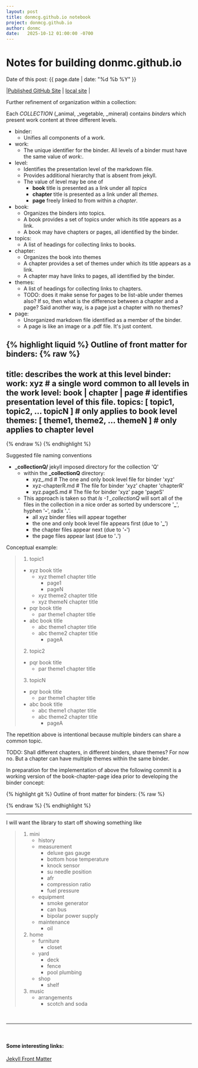```yaml
---
layout: post
title: donmcg.github.io notebook 
project: donmcg.github.io
author: donmc
date:   2025-10-12 01:00:00 -0700
---
```

<head>
    <script type="text/javascript" async
      src="https://cdnjs.cloudflare.com/ajax/libs/mathjax/2.7.7/MathJax.js?config=TeX-MML-AM_CHTML">
    </script>
</head>

# Notes for building donmc.github.io
Date of this post: {{ page.date | date: "%d %b %Y" }}

|[Published GitHub Site](https://donmcg.github.io) | [local site](http://localhost:4000) |

Further refinement of organization within a collection:

Each *COLLECTION* (_animal, _vegetable, _mineral) contains *binder*s
which present work content at three different levels.  

- binder:
  * Unifies all components of a work.
- work:
  * The unique identifier for the binder.  All levels of a binder must
  have the same value of *work:*.
- level:
  * Identifies the presentation level of the markdown file.
  * Provides additional hierarchy that is absent from jekyll.
  * The value of level may be one of 
    + **book** title is presented as a link under all *topics*
    + **chapter** title is presented as a link under all *themes*.
    + **page** freely linked to from within a *chapter*.
- book:
  * Organizes the binders into topics. 
  * A book provides a set of topics under which its title appears as a link.
  * A book may have chapters or pages, all identified by the binder.
- topics:
  * A list of headings for collecting links to books.
- chapter: 
  * Organizes the book into themes
  * A chapter provides a set of themes under which its title appears as a link.
  * A chapter may have links to pages, all identified by the binder.
- themes:
  * A list of headings for collecting links to chapters.
  * TODO: does it make sense for pages to be list-able under themes also?
  If so, then what is the difference between a chapter and a page?
  Said another way, is a page just a chapter with no themes?
- page:
  * Unorganized markdown file identified as a member of the binder.
  * A page is like an image or a .pdf file.  It's just content.

{% highlight liquid %}
Outline of front matter for binders:
{% raw %}
---
title: describes the work at this level
binder:
  work:  xyz  # a single word common to all levels in the work 
  level: book | chapter | page # identifies presentation level of this file.
  topics: [ topic1, topic2, ... topicN ] # only applies to book level
  themes: [ theme1, theme2, ... themeN ] # only applies to chapter level
---
{% endraw %}
{% endhighlight %}

Suggested file naming conventions
- **_collectionQ/** jekyll imposed directory for the collection 'Q'
  * within the **_collectionQ** directory:
    + xyz_.md   # The one and only book level file for binder 'xyz'
    + xyz-chapterR.md # The file for binder 'xyz' chapter 'chapterR' 
    + xyz.pageS.md # The file for binder 'xyz' page 'pageS' 
  * This approach is taken so that *ls -1 _collectionQ* will sort
    all of the files in the collection in a nice order as sorted by underscore
    '**_**', hyphen '**-**', radix '**.**'.
    + all xyz binder files will appear together
    + the one and only book level file appears first (due to '**_**')
    + the chapter files appear next (due to '**-**')
    + the page files appear last (due to '**.**')

Conceptual example:
> 1. topic1
>   - xyz book title 
>     - xyz theme1 chapter title
>       - page1
>       - pageN
>     - xyz theme2 chapter title
>     - xyz themeN chapter title
>   - pqr book title 
>     - par theme1 chapter title
>   - abc book title 
>     - abc theme1 chapter title
>     - abc theme2 chapter title
>       - pageA
> 2. topic2
>   - pqr book title 
>     - par theme1 chapter title
> 3. topicN
>   - pqr book title 
>     - par theme1 chapter title
>   - abc book title 
>     - abc theme1 chapter title
>     - abc theme2 chapter title
>       - pageA

The repetition above is intentional because multiple binders can share
a common topic.  

TODO: Shall different chapters, in different binders, share themes?
For now no.  But a chapter can have multiple themes within the same binder.

In preparation for the implementation of above the following
commit is a working version of the book-chapter-page idea prior
to developing the binder concept:

{% highlight git %}
Outline of front matter for binders:
{% raw %}

{% endraw %}
{% endhighlight %}

---

I will want the library to start off showing something like
> 1. mini
>     - history
>     - measurement
>         * deluxe gas gauge
>         * bottom hose temperature
>         * knock sensor
>         * su needle position
>         * afr
>         * compression ratio
>         * fuel pressure
>     - equipment
>         * smoke generator
>         * can bus
>         * bipolar power supply
>     - maintenance
>         * oil
> 2. home
>     - furniture
>         * closet
>     - yard
>         * deck
>         * fence
>         * pool plumbing
>     - shop
>         * shelf
> 3. music
>     - arrangements
>       * scotch and soda


&nbsp;

---
&nbsp;
#### Some interesting links:
[Jekyll Front Matter](https://gurkhatech.com/jekyll-front-matter-yaml-power-explained/?srsltid=AfmBOoqiKUJCt0WFt-ppiXKjlrr-OIBUJKYWNTkMBaK7X5OEIr4O0pqu)<br>
